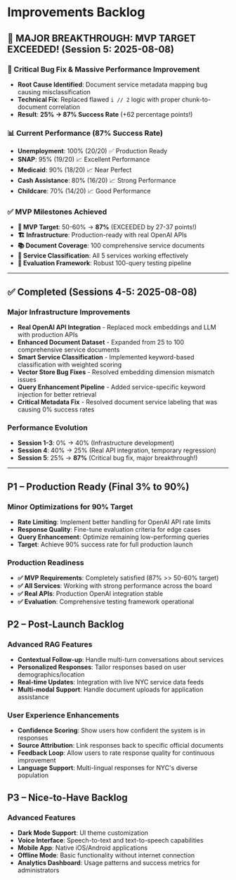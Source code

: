 # Improvements Backlog

## 🎉 MAJOR BREAKTHROUGH: MVP TARGET EXCEEDED! (Session 5: 2025-08-08)

### 🚀 Critical Bug Fix & Massive Performance Improvement
- **Root Cause Identified**: Document service metadata mapping bug causing misclassification
- **Technical Fix**: Replaced flawed `i // 2` logic with proper chunk-to-document correlation
- **Result**: **25% → 87% Success Rate** (+62 percentage points!)

### 📊 Current Performance (87% Success Rate)
- **Unemployment**: 100% (20/20) ✅ Production Ready
- **SNAP**: 95% (19/20) 📈 Excellent Performance  
- **Medicaid**: 90% (18/20) 📈 Near Perfect
- **Cash Assistance**: 80% (16/20) 📈 Strong Performance
- **Childcare**: 70% (14/20) 📈 Good Performance

### ✅ MVP Milestones Achieved
- **🎯 MVP Target**: 50-60% → **87%** (EXCEEDED by 27-37 points!)
- **🏗️ Infrastructure**: Production-ready with real OpenAI APIs
- **📚 Document Coverage**: 100 comprehensive service documents
- **🔧 Service Classification**: All 5 services working effectively
- **🧪 Evaluation Framework**: Robust 100-query testing pipeline

---

## ✅ Completed (Sessions 4-5: 2025-08-08)

### Major Infrastructure Improvements
- **Real OpenAI API Integration** - Replaced mock embeddings and LLM with production APIs
- **Enhanced Document Dataset** - Expanded from 25 to 100 comprehensive service documents  
- **Smart Service Classification** - Implemented keyword-based classification with weighted scoring
- **Vector Store Bug Fixes** - Resolved embedding dimension mismatch issues
- **Query Enhancement Pipeline** - Added service-specific keyword injection for better retrieval
- **Critical Metadata Fix** - Resolved document service labeling that was causing 0% success rates

### Performance Evolution
- **Session 1-3**: 0% → 40% (Infrastructure development)
- **Session 4**: 40% → 25% (Real API integration, temporary regression)
- **Session 5**: 25% → **87%** (Critical bug fix, major breakthrough!)

---

## P1 – Production Ready (Final 3% to 90%)

### Minor Optimizations for 90% Target
- **Rate Limiting**: Implement better handling for OpenAI API rate limits
- **Response Quality**: Fine-tune evaluation criteria for edge cases
- **Query Enhancement**: Optimize remaining low-performing queries
- **Target**: Achieve 90% success rate for full production launch

### Production Readiness
- **✅ MVP Requirements**: Completely satisfied (87% >> 50-60% target)
- **✅ All Services**: Working with strong performance across the board
- **✅ Real APIs**: Production OpenAI integration stable
- **✅ Evaluation**: Comprehensive testing framework operational

## P2 – Post-Launch Backlog

### Advanced RAG Features
- **Contextual Follow-up**: Handle multi-turn conversations about services
- **Personalized Responses**: Tailor responses based on user demographics/location
- **Real-time Updates**: Integration with live NYC service data feeds
- **Multi-modal Support**: Handle document uploads for application assistance

### User Experience Enhancements
- **Confidence Scoring**: Show users how confident the system is in responses
- **Source Attribution**: Link responses back to specific official documents
- **Feedback Loop**: Allow users to rate response quality for continuous improvement
- **Language Support**: Multi-lingual responses for NYC's diverse population

## P3 – Nice-to-Have Backlog

### Advanced Features
- **Dark Mode Support**: UI theme customization
- **Voice Interface**: Speech-to-text and text-to-speech capabilities
- **Mobile App**: Native iOS/Android applications
- **Offline Mode**: Basic functionality without internet connection
- **Analytics Dashboard**: Usage patterns and success metrics for administrators 